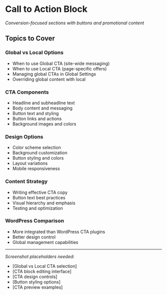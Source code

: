 # Call to Action Block

*Conversion-focused sections with buttons and promotional content*

## Topics to Cover

### Global vs Local Options
- When to use Global CTA (site-wide messaging)
- When to use Local CTA (page-specific offers)
- Managing global CTAs in Global Settings
- Overriding global content with local

### CTA Components
- Headline and subheadline text
- Body content and messaging
- Button text and styling
- Button links and actions
- Background images and colors

### Design Options
- Color scheme selection
- Background customization
- Button styling and colors
- Layout variations
- Mobile responsiveness

### Content Strategy
- Writing effective CTA copy
- Button text best practices
- Visual hierarchy and emphasis
- Testing and optimization

### WordPress Comparison
- More integrated than WordPress CTA plugins
- Better design control
- Global management capabilities

---

*Screenshot placeholders needed:*
- [Global vs Local CTA selection]
- [CTA block editing interface]
- [CTA design controls]
- [Button styling options]
- [CTA preview examples]